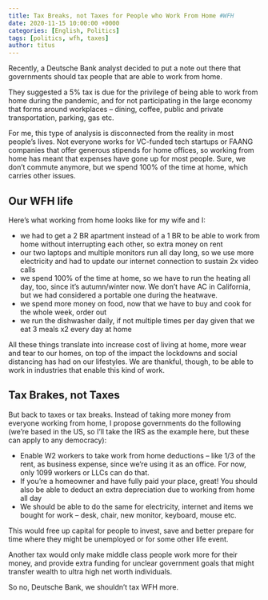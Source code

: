 ```yaml
---
title: Tax Breaks, not Taxes for People who Work From Home #WFH
date: 2020-11-15 10:00:00 +0000
categories: [English, Politics]
tags: [politics, wfh, taxes]
author: titus
---
```


Recently, a Deutsche Bank analyst decided to put a note out there that governments should tax people that are able to work from home.

They suggested a 5% tax is due for the privilege of being able to work from home during the pandemic, and for not participating in the large economy that forms around workplaces – dining, coffee, public and private transportation, parking, gas etc.

For me, this type of analysis is disconnected from the reality in most people’s lives. Not everyone works for VC-funded tech startups or FAANG companies that offer generous stipends for home offices, so working from home has meant that expenses have gone up for most people. Sure, we don’t commute anymore, but we spend 100% of the time at home, which carries other issues.

## Our WFH life

Here’s what working from home looks like for my wife and I:

- we had to get a 2 BR apartment instead of a 1 BR to be able to work from home without interrupting each other, so extra money on rent  
- our two laptops and multiple monitors run all day long, so we use more electricity and had to update our internet connection to sustain 2x video calls  
- we spend 100% of the time at home, so we have to run the heating all day, too, since it’s autumn/winter now. We don’t have AC in California, but we had considered a portable one during the heatwave.  
- we spend more money on food, now that we have to buy and cook for the whole week, order out  
- we run the dishwasher daily, if not multiple times per day given that we eat 3 meals x2 every day at home  

All these things translate into increase cost of living at home, more wear and tear to our homes, on top of the impact the lockdowns and social distancing has had on our lifestyles. We are thankful, though, to be able to work in industries that enable this kind of work.

## Tax Brakes, not Taxes

But back to taxes or tax breaks. Instead of taking more money from everyone working from home, I propose governments do the following (we’re based in the US, so I’ll take the IRS as the example here, but these can apply to any democracy):

- Enable W2 workers to take work from home deductions – like 1/3 of the rent, as business expense, since we’re using it as an office. For now, only 1099 workers or LLCs can do that.  
- If you’re a homeowner and have fully paid your place, great! You should also be able to deduct an extra depreciation due to working from home all day  
- We should be able to do the same for electricity, internet and items we bought for work – desk, chair, new monitor, keyboard, mouse etc.  

This would free up capital for people to invest, save and better prepare for time where they might be unemployed or for some other life event.

Another tax would only make middle class people work more for their money, and provide extra funding for unclear government goals that might transfer wealth to ultra high net worth individuals.

So no, Deutsche Bank, we shouldn’t tax WFH more.
